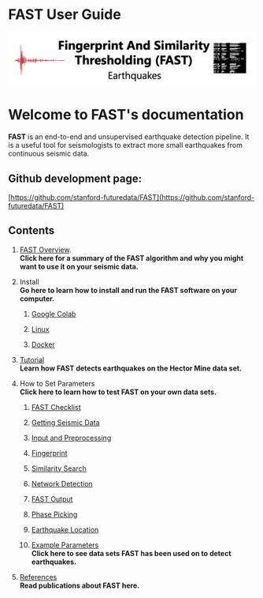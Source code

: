 # FAST User Guide

![fast_index](img/fast_index_page.png)

**Welcome to FAST's documentation**
=========================================

**FAST** is an end-to-end and unsupervised earthquake detection pipeline. It is a useful tool for seismologists to extract more small earthquakes from continuous seismic data.

**Github development page:**
------------------------
[https://github.com/stanford-futuredata/FAST](https://github.com/stanford-futuredata/FAST)

**Contents**
------------
1.  [FAST Overview](fast_overview.md).  
   **Click here for a summary of the FAST algorithm and why you might want to use it on your seismic data.**

2.  Install  
    **Go here to learn how to install and run the FAST software on your computer.**

    1.  [Google Colab](setup_colab.md)

    2.  [Linux](setup_linux.md)

    3.  [Docker](setup_docker.md)

3.  [Tutorial](tutorial.md)  
    **Learn how FAST detects earthquakes on the Hector Mine data set.**

4.  How to Set Parameters  
    **Click here to learn how to test FAST on your own data sets.**

    1.  [FAST Checklist](FAST_checklist.md)

    2.  [Getting Seismic Data](get_seismic_data.md)
   
    3.  [Input and Preprocessing](input_and_preprocess.md)

    4.  [Fingerprint](f_p.md)

    5.  [Similarity Search](sim_search.md)

    6.  [Network Detection](network_detection.md)  

    7.  [FAST Output](FAST_output.md)  

    8.  [Phase Picking](phase_picking.md)  

    9.  [Earthquake Location](earthquake_location.md)  

    10. [Example Parameters](ex_params_intro.md)  
        **Click here to see data sets FAST has been used on to detect earthquakes.**

5.  [References](references.md)  
    **Read publications about FAST here.**


<!-- ## Commands

* `mkdocs new [dir-name]` - Create a new project.
* `mkdocs serve` - Start the live-reloading docs server.
* `mkdocs build` - Build the documentation site.
* `mkdocs -h` - Print help message and exit.

## Project layout

    mkdocs.yml    # The configuration file.
    docs/
        index.md  # The documentation homepage.
        ...       # Other markdown pages, images and other files. -->
